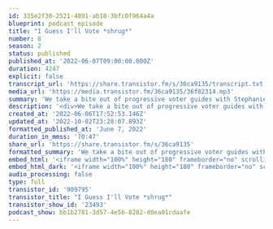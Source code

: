 ```yaml
---
id: 335e2f30-2521-4891-ab18-3bfc0f964a4a
blueprint: podcast_episode
title: "I Guess I'll Vote *shrug*"
number: 8
season: 2
status: published
published_at: '2022-06-07T09:00:00.000Z'
duration: 4247
explicit: false
transcript_url: 'https://share.transistor.fm/s/36ca9135/transcript.txt'
media_url: 'https://media.transistor.fm/36ca9135/36f02314.mp3'
summary: 'We take a bite out of progressive voter guides with Stephanie Skora, author of the "Girl, I Guess Progressive Voter Guide" that provides public education to voters in Illinois’s Cook County. We chat about the hesitancy of leftists/progressives/radicals to participate in electoral politics, how voter guides can be used as an accountability tool for politicians, and how voting is one tool of many in our social change toolbox.'
description: '<div>We take a bite out of progressive voter guides with <a href="https://www.stephanieskora.com/">Stephanie Skora</a>, author of the <a href="https://www.stephanieskora.com/voter-guide">"Girl, I Guess Progressive Voter Guide"</a> that provides public education to voters in Illinois’s Cook County. We chat about the hesitancy of leftists/progressives/radicals to participate in electoral politics, how voter guides can be used as an accountability tool for politicians, and how voting is one tool of many in our social change toolbox.</div><div><br></div><div>Some additional resources from this episode:&nbsp;</div><ul><li>One LGBTQ+ Indigenous TikTok user’s<a href="https://www.tiktok.com/@acollotl.2/video/7104330880688065835?is_from_webapp=1&amp;sender_device=pc&amp;web_id=7106180880826254894"> response to PrideOut video</a> breaking down the misuse of the MMIW hand symbol by primarily white TikTok content creators&nbsp;</li><li>Starting learning more about the movement around <a href="https://www.csvanw.org/mmiw/">Missing and Murdered Indigenous Women and Two Spirit people&nbsp;</a></li></ul><div><br></div><div>For questions, comments or feedback about this episode: lastbite@sgdinstitute.org&nbsp;</div><div><br></div><div>Find us on <a href="https://twitter.com/sgdinstitute/">Twitter</a>, <a href="https://www.facebook.com/sgdinstitute">Facebook</a> and <a href="https://www.instagram.com/sgdinstitute/">Instagram</a> or at sgdinstitute.org&nbsp;</div><div><br></div><div>Host:<a href="https://www.instagram.com/tranzwrites/"> R.B. Brooks,</a> they/them, director of programs for the Midwest Institute for Sexuality &amp; Gender Diversity&nbsp;</div><div><br></div><div>Cover art: Adrienne McCormick</div><div><br><br></div>'
created_at: '2022-06-06T17:52:53.146Z'
updated_at: '2022-10-02T23:28:07.893Z'
formatted_published_at: 'June 7, 2022'
duration_in_mmss: '70:47'
share_url: 'https://share.transistor.fm/s/36ca9135'
formatted_summary: 'We take a bite out of progressive voter guides with Stephanie Skora, author of the "Girl, I Guess Progressive Voter Guide" that provides public education to voters in Illinois’s Cook County. We chat about the hesitancy of leftists/progressives/radicals to participate in electoral politics, how voter guides can be used as an accountability tool for politicians, and how voting is one tool of many in our social change toolbox.'
embed_html: '<iframe width="100%" height="180" frameborder="no" scrolling="no" seamless src="https://share.transistor.fm/e/36ca9135"></iframe>'
embed_html_dark: '<iframe width="100%" height="180" frameborder="no" scrolling="no" seamless src="https://share.transistor.fm/e/36ca9135/dark"></iframe>'
audio_processing: false
type: full
transistor_id: '909795'
transistor_title: "I Guess I'll Vote *shrug*"
transistor_show_id: '23493'
podcast_show: bb1b2781-3d57-4e56-8282-d0ea01cdaafe
---
```

